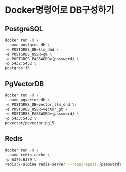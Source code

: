 # Docker명령어로 DB구성하기 
## PostgreSQL
```bash
docker run -d \
--name postgres-db \
-e POSTGRES_DB=llm_dnd \
-e POSTGRES_USER=gm \
-e POSTGRES_PASSWORD={password} \
-p 5432:5432 \
postgres:15
```

## PgVectorDB
```bash
docker run -d \
--name pgvector-db \
-e POSTGRES_DB=vector_llm_dnd \\
-e POSTGRES_USER=vector_gm \
-e POSTGRES_PASSWORD={password} \
-p 5433:5432 \
pgvector/pgvector:pg15
```

## Redis
```bash
docker run -d \
--name redis-cache \
-p 6379:6379 \
redis:7-alpine redis-server --requirepass {password}
```
